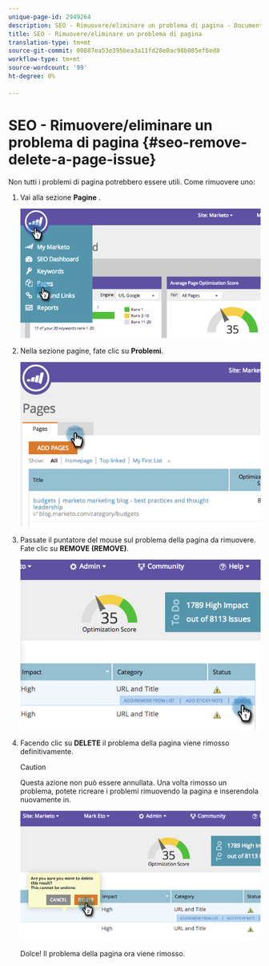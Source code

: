 ```yaml
---
unique-page-id: 2949264
description: SEO - Rimuovere/eliminare un problema di pagina - Documenti Marketo - Documentazione del prodotto
title: SEO - Rimuovere/eliminare un problema di pagina
translation-type: tm+mt
source-git-commit: 00887ea53e395bea3a11fd28e0ac98b085ef6ed8
workflow-type: tm+mt
source-wordcount: '99'
ht-degree: 0%

---
```



# SEO - Rimuovere/eliminare un problema di pagina {#seo-remove-delete-a-page-issue}

Non tutti i problemi di pagina potrebbero essere utili. Come rimuovere uno:

1. Vai alla sezione **Pagine** .

   ![](assets/image2014-9-18-14-3a0-3a16.png)

1. Nella sezione pagine, fate clic su **Problemi**.

   ![](assets/image2014-9-18-14-3a0-3a30.png)

1. Passate il puntatore del mouse sul problema della pagina da rimuovere. Fate clic su **REMOVE (REMOVE)**.

   ![](assets/image2014-9-18-14-3a0-3a38.png)

1. Facendo clic su **DELETE** il problema della pagina viene rimosso definitivamente.

   >[!CAUTION]
   >
   >Questa azione non può essere annullata. Una volta rimosso un problema, potete ricreare i problemi rimuovendo la pagina e inserendola nuovamente in.

   ![](assets/image2014-9-18-14-3a1-3a28.png)

   Dolce! Il problema della pagina ora viene rimosso.

